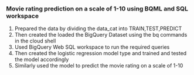 ### Movie rating prediction on a scale of 1-10 using BQML and SQL workspace 
1. Prepared the data by dividing the data_cat into TRAIN,TEST,PREDICT
2. Then created the loaded the BigQuery Dataset using the bq commands in the cloud shell
3. Used BigQuery Web SQL workspace to run the required queries
4. Then created the logistic regression model type and trained and tested the model accordingly
5. Similarly used the model to predict the movie rating on a scale of 1-10 
